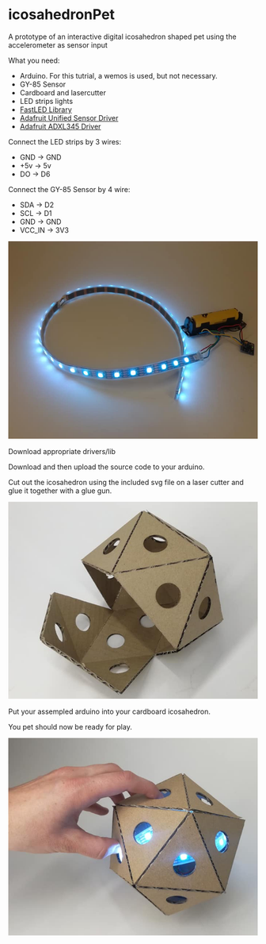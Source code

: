 # icosahedronPet
A prototype of an interactive digital icosahedron shaped pet using the accelerometer as sensor input

What you need:
  - Arduino. For this tutrial, a wemos is used, but not necessary.
  - GY-85 Sensor
  - Cardboard and lasercutter
  - LED strips lights
  - [FastLED Library](https://github.com/FastLED/FastLED)
  - [Adafruit Unified Sensor Driver](https://github.com/adafruit/Adafruit_Sensor)
  - [Adafruit ADXL345 Driver](https://github.com/adafruit/Adafruit_ADXL345)

Connect the LED strips by 3 wires: 
  - GND -> GND
  - +5v -> 5v
  - DO  -> D6
  
Connect the GY-85 Sensor by 4 wire:
  - SDA -> D2
  - SCL -> D1
  - GND -> GND
  - VCC_IN -> 3V3
  
![](Tutorial_Images/internalPet.png?raw=true)


Download appropriate drivers/lib

Download and then upload the source code to your arduino.

Cut out the icosahedron using the included svg file on a laser cutter and glue it together with a glue gun.

![](Tutorial_Images/icosahedron.png?raw=true?raw=true)


Put your assempled arduino into your cardboard icosahedron.

You pet should now be ready for play.

![](Tutorial_Images/holdingPet.png?raw=true?raw=true?raw=true)
